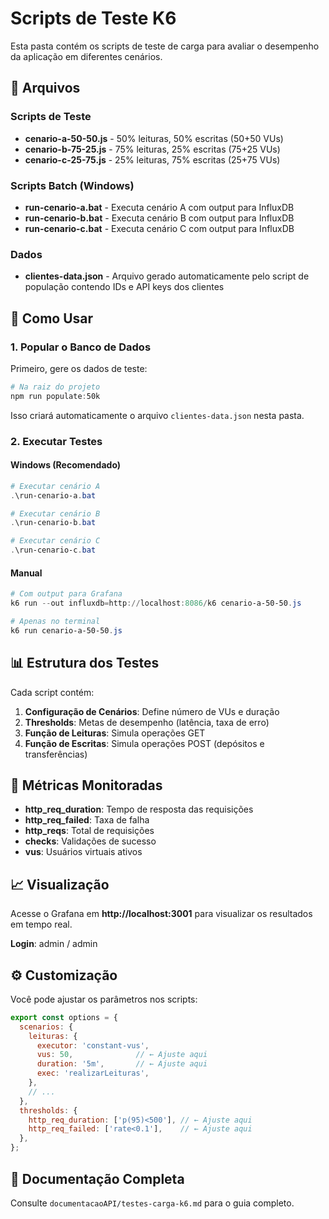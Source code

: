 # Scripts de Teste K6

Esta pasta contém os scripts de teste de carga para avaliar o desempenho da aplicação em diferentes cenários.

## 📁 Arquivos

### Scripts de Teste

- **cenario-a-50-50.js** - 50% leituras, 50% escritas (50+50 VUs)
- **cenario-b-75-25.js** - 75% leituras, 25% escritas (75+25 VUs)
- **cenario-c-25-75.js** - 25% leituras, 75% escritas (25+75 VUs)

### Scripts Batch (Windows)

- **run-cenario-a.bat** - Executa cenário A com output para InfluxDB
- **run-cenario-b.bat** - Executa cenário B com output para InfluxDB
- **run-cenario-c.bat** - Executa cenário C com output para InfluxDB

### Dados

- **clientes-data.json** - Arquivo gerado automaticamente pelo script de população contendo IDs e API keys dos clientes

## 🚀 Como Usar

### 1. Popular o Banco de Dados

Primeiro, gere os dados de teste:

```powershell
# Na raiz do projeto
npm run populate:50k
```

Isso criará automaticamente o arquivo `clientes-data.json` nesta pasta.

### 2. Executar Testes

#### Windows (Recomendado)

```powershell
# Executar cenário A
.\run-cenario-a.bat

# Executar cenário B
.\run-cenario-b.bat

# Executar cenário C
.\run-cenario-c.bat
```

#### Manual

```powershell
# Com output para Grafana
k6 run --out influxdb=http://localhost:8086/k6 cenario-a-50-50.js

# Apenas no terminal
k6 run cenario-a-50-50.js
```

## 📊 Estrutura dos Testes

Cada script contém:

1. **Configuração de Cenários**: Define número de VUs e duração
2. **Thresholds**: Metas de desempenho (latência, taxa de erro)
3. **Função de Leituras**: Simula operações GET
4. **Função de Escritas**: Simula operações POST (depósitos e transferências)

## 🎯 Métricas Monitoradas

- **http_req_duration**: Tempo de resposta das requisições
- **http_req_failed**: Taxa de falha
- **http_reqs**: Total de requisições
- **checks**: Validações de sucesso
- **vus**: Usuários virtuais ativos

## 📈 Visualização

Acesse o Grafana em **http://localhost:3001** para visualizar os resultados em tempo real.

**Login**: admin / admin

## ⚙️ Customização

Você pode ajustar os parâmetros nos scripts:

```javascript
export const options = {
  scenarios: {
    leituras: {
      executor: 'constant-vus',
      vus: 50,              // ← Ajuste aqui
      duration: '5m',       // ← Ajuste aqui
      exec: 'realizarLeituras',
    },
    // ...
  },
  thresholds: {
    http_req_duration: ['p(95)<500'], // ← Ajuste aqui
    http_req_failed: ['rate<0.1'],    // ← Ajuste aqui
  },
};
```

## 🔗 Documentação Completa

Consulte `documentacaoAPI/testes-carga-k6.md` para o guia completo.
